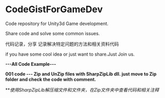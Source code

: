 # CodeGistForGameDev
Code repository for Unity3d Game development.

Share code and solve some common issues.

代码记录，分享
记录解决特定问题的方法和相关资料代码

if you have some cool idea or just want to share.Just Join us.


**---All Code Example---**

**001 code --- Zip and UnZip files with SharpZipLib dll. just move to Zip folder and check the code with comment.**

***使用SharpZipLib解压缩文件和文件夹，在Zip文件夹中查看代码和相关注释*

